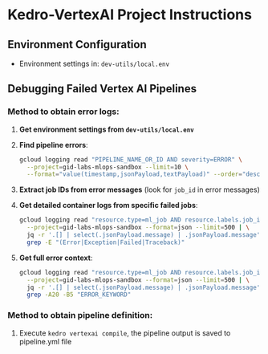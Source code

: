 # Kedro-VertexAI Project Instructions

## Environment Configuration
- Environment settings in: `dev-utils/local.env`

## Debugging Failed Vertex AI Pipelines

### Method to obtain error logs:

1. **Get environment settings from `dev-utils/local.env`**

2. **Find pipeline errors**:
   ```bash
   gcloud logging read "PIPELINE_NAME_OR_ID AND severity=ERROR" \
     --project=gid-labs-mlops-sandbox --limit=10 \
     --format="value(timestamp,jsonPayload,textPayload)" --order="desc"
   ```

3. **Extract job IDs from error messages** (look for `job_id` in error messages)

4. **Get detailed container logs from specific failed jobs**:
   ```bash
   gcloud logging read "resource.type=ml_job AND resource.labels.job_id=JOB_ID" \
     --project=gid-labs-mlops-sandbox --format=json --limit=500 | \
     jq -r '.[] | select(.jsonPayload.message) | .jsonPayload.message' | \
     grep -E "(Error|Exception|Failed|Traceback)" 
   ```

5. **Get full error context**:
   ```bash
   gcloud logging read "resource.type=ml_job AND resource.labels.job_id=JOB_ID" \
     --project=gid-labs-mlops-sandbox --format=json --limit=500 | \
     jq -r '.[] | select(.jsonPayload.message) | .jsonPayload.message' | \
     grep -A20 -B5 "ERROR_KEYWORD"
   ```
   
### Method to obtain pipeline definition: 
1. Execute `kedro vertexai compile`, the pipeline output is saved to pipeline.yml file 